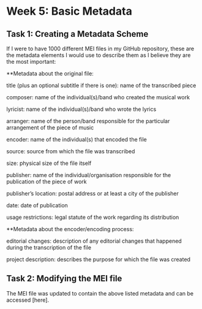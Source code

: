 # Week 5: Basic Metadata

## Task 1: Creating a Metadata Scheme

If I were to have 1000 different MEI files in my GitHub repository, these are the metadata elements I would use to describe them as I believe they are the most important:

**Metadata about the original file:

title (plus an optional subtitle if there is one): name of the transcribed piece

composer: name of the individual(s)/band who created the musical work

lyricist: name of the individual(s)/band who wrote the lyrics

arranger: name of the person/band responsible for the particular arrangement of the piece of music

encoder: name of the individual(s) that encoded the file

source: source from which the file was transcribed

size: physical size of the file itself

publisher: name of the individual/organisation responsible for the publication of the piece of work

publisher’s location: postal address or at least a city of the publisher

date: date of publication

usage restrictions: legal statute of the work regarding its distribution

**Metadata about the encoder/encoding process:

editorial changes: description of any editorial changes that happened during the transcription of the file

project description: describes the purpose for which the file was created

## Task 2: Modifying the MEI file

The MEI file was updated to contain the above listed metadata and can be accessed [here].

